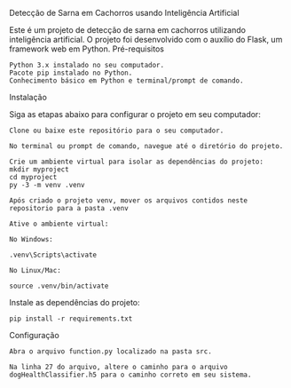 Detecção de Sarna em Cachorros usando Inteligência Artificial

Este é um projeto de detecção de sarna em cachorros utilizando inteligência artificial. O projeto foi desenvolvido com o auxílio do Flask, um framework web em Python.
Pré-requisitos

    Python 3.x instalado no seu computador.
    Pacote pip instalado no Python.
    Conhecimento básico em Python e terminal/prompt de comando.

Instalação

Siga as etapas abaixo para configurar o projeto em seu computador:

    Clone ou baixe este repositório para o seu computador.

    No terminal ou prompt de comando, navegue até o diretório do projeto.

    Crie um ambiente virtual para isolar as dependências do projeto:
    mkdir myproject
    cd myproject
    py -3 -m venv .venv
    
    Após criado o projeto venv, mover os arquivos contidos neste repositorio para a pasta .venv
    
    Ative o ambiente virtual:

    No Windows:

    .venv\Scripts\activate

    No Linux/Mac:

    source .venv/bin/activate

Instale as dependências do projeto:

    pip install -r requirements.txt

Configuração

    Abra o arquivo function.py localizado na pasta src.

    Na linha 27 do arquivo, altere o caminho para o arquivo dogHealthClassifier.h5 para o caminho correto em seu sistema.

